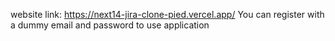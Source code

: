 website link: https://next14-jira-clone-pied.vercel.app/
You can register with a dummy email and password to use application
